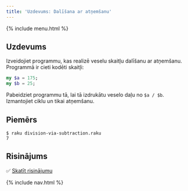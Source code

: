 ```yaml
---
title: 'Uzdevums: Dalīšana ar atņemšanu'
---
```


{% include menu.html %}

## Uzdevums

Izveidojiet programmu, kas realizē veselu skaitļu dalīšanu ar atņemšanu. Programmā ir cieti kodēti skaitļi:

```raku
my $a = 175;
my $b = 25;
```

Pabeidziet programmu tā, lai tā izdrukātu veselo daļu no `$a / $b`. Izmantojiet ciklu un tikai atņemšanu.

## Piemērs

```console
$ raku division-via-subtraction.raku
7
```

## Risinājums

✅ [Skatīt risinājumu](solution)

{% include nav.html %}